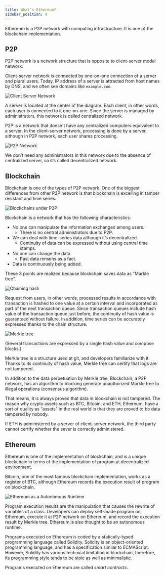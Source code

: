 ```yaml
---
title: What's Ethereum?
sidebar_position: 4
---
```


Ethereum is a P2P network with computing infrastructure. It is one of the blockchain implementation.

## P2P

P2P network is a network structure that is opposite to client-server model network.

Client-server network is connected by one-on-one connection of a server and plural users. Today, IP address of a server is attracted from host names by DNS, and we often see domains like `example.com`.

![Client Server Network](/img/developers/basics/whats-ethereum/client-server.png)

A server is located at the center of the diagram. Each client, in other words, each user is connected to it one-on-one. Since the server is managed by administrators, this network is called centralized network.

P2P is a network that doesn't have any centralized computers equivalent to a server. In the client-server network, processing is done by a server, although in P2P network, each user shares processing.

![P2P Network](/img/developers/basics/whats-ethereum/p2p.png)

We don’t need any administrators in this network due to the absence of centralized server, so it’s called decentralized network.

## Blockchain

Blockchain is one of the types of P2P network. One of the biggest differences from other P2P network is that blockchain is excelling in tamper resistant and time series.

![Blockchains under P2P](/img/developers/basics/whats-ethereum/p2p-blockchains.png)

Blockchain is a network that has the following characteristics:

- No one can manipulate the information exchanged among users.
  - There is no central administrators due to P2P.
- We can deal with time-series data although it’s decentralized.
  - Continuity of data can be expressed without using central time stamps.
- No one can change the data.
  - Past data remains as a fact.
- Data is continuously being added.

These 3 points are realized because blockchain saves data as "Markle tree".

![Chaining hash](/img/developers/basics/whats-ethereum/chaining-hash.png)

Request from users, in other words, processed results in accordance with transaction is hashed to one value at a certain interval and incorporated as part of the next transaction queue. Since transaction queues include hash value of the transaction queue just before, the continuity of hash value is guaranteed without failure. In addition, time series can be accurately expressed thanks to the chain structure.

![Merkle tree](/img/developers/basics/whats-ethereum/merkle-tree.png)

(Several transactions are expressed by a single hash value and compose blocks.)

Merkle tree is a structure used at git, and developers familiarize with it. Thanks to its continuity of hash value, Merkle tree can certify that logs are not tampered.

In addition to the data perpetuation by Merkle tree, Blockchain, a P2P network, has an algorithm to blocking generate unauthorized Markle tree to illegal operations (consensus algorithm).

That means, it is always proved that data in blockchain is not tampered. The reason why crypto assets such as BTC, Bitcoin, and ETH, Ethereum, have a sort of quality as “assets” in the real world is that they are proved to be data tampered by nobody.

If ETH is administered by a server of client-server network, the third party cannot certify whether the sever is correctly administered.

## Ethereum

Ethereum is one of the implementation of blockchain, and is a unique blockchain in terms of the implementation of program at decentralized environment.

Bitcoin, one of the most famous blockchain implementation, works as a register of BTC, although Ethereum records the execution result of program on blockchain.

![Ethereum as a Autonomous Runtime](/img/developers/basics/whats-ethereum/autonomous-runtime.png)

Program execution results are the manipulation that causes the rewrite of variables of a class. Developers can deploy self-made program on Ethereum, execute it at P2P network on Ethereum, and record the execution result by Merkle tree. Ethereum is also thought to be an autonomous runtime.

Programs executed on Ethereum is coded by a statically-typed programming language called Solidity. Solidity is an object-oriented programming language, and has a specification similar to ECMAScript. However, Solidity has various technical limitation in blockchain, therefore, its programming style tends to be stoic as well as minimalistic.

Programs executed on Ethereum are called _smart contracts_.
